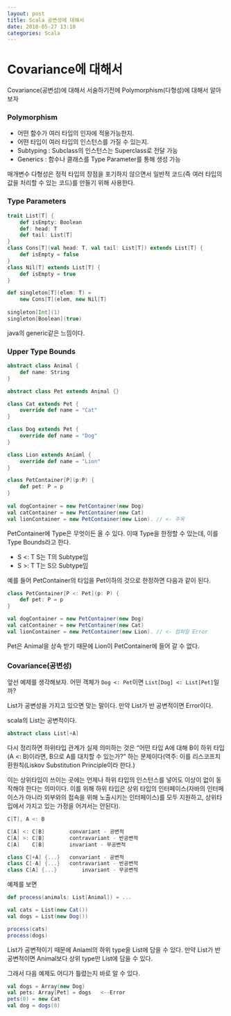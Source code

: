 ```yaml
---
layout: post
title: Scala 공변성에 대해서
date: 2018-05-27 13:10
categories: Scala
---
```


# Covariance에 대해서

Covariance(공변성)에 대해서 서술하기전에 Polymorphism(다형성)에 대해서 알아보자

### Polymorphism

- 어떤 함수가 여러 타입의 인자에 적용가능한지.
- 어떤 타입이 여러 타입의 인스턴스를 가질 수 있는지.
- Subtyping : Subclass의 인스턴스는 Superclass로 전달 가능
- Generics : 함수나 클래스를 Type Parameter를 통해 생성 가능

매개변수 다형성은 정적 타입의 장점을 포기하지 않으면서 일반적 코드(즉 여러 타입의 값을 처리할 수 있는 코드)를 만들기 위해 사용한다.

### Type Parameters

```scala
trait List[T] {
	def isEmpty: Boolean
	def: head: T
	def tail: List[T]
}
class Cons[T](val head: T, val tail: List[T]) extends List[T] {
	def isEmpty = false
}
class Nil[T] extends List[T] {
	def isEmpty = true
}

def singleton[T](elem: T) = 
	new Cons[T](elem, new Nil[T]
	
singleton[Int](1)
singleton[Boolean](true)
```

java의 generic같은 느낌이다.

### Upper Type Bounds

```scala
abstract class Animal {
	def name: String
}

abstract class Pet extends Animal {}

class Cat extends Pet {
	override def name = "Cat"
}

class Dog extends Pet {
	override def name = "Dog"
}

class Lion extends Aniaml {
	override def name = "Lion"
}

class PetContainer[P](p:P) {
	def pet: P = p
}
	
val dogContainer = new PetContainer(new Dog)
val catContainer = new PetContainer(new Cat)
val lionContainer = new PetContainer(new Lion). // <- 주목
```

PetContainer에 Type은 무엇이든 올 수 있다.
이때 Type을 한정할 수 있는데, 이를 Type Bounds라고 한다. 

- S <: T S는 T의 Subtype임
- S >: T T는 S으 Subtype임

예를 들어 PetContainer의 타입을 Pet이하의 것으로 한정하면 다음과 같이 된다.

```scala
class PetContainer[P <: Pet](p: P) {
	def pet: P = p
}

val dogContainer = new PetContainer(new Dog)
val catContainer = new PetContainer(new Cat)
val lionContainer = new PetContainer(new Lion). // <- 컴파일 Error
```

Pet은 Animal을 상속 받기 때문에 Lion이 PetContainer에 들어 갈 수 없다.

### Covariance(공변성)

앞선 예제를 생각해보자.
어떤 객체가 `Dog <: Pet`이면 `List[Dog] <: List[Pet]`일까?

List가 공변성을 가지고 있으면 맞는 말이다. 
만약 List가 반 공변적이면 Error이다.

scala의 List는 공변적이다.

```scala
abstract class List[+A]
```

다시 정리하면 하위타입 관계가 실제 의미하는 것은 “어떤 타입 A에 대해 B이 하위 타입(A <: B)이라면, B으로 A를 대치할 수 있는가?” 하는 문제이다(역주: 이를 리스코프치환원칙(Liskov Substitution Principle이라 한다.) 

이는 상위타입이 쓰이는 곳에는 언제나 하위 타입의 인스턴스를 넣어도 이상이 없이 동작해야 한다는 의미이다. 이를 위해 하위 타입은 상위 타입의 인터페이스(자바의 인터페이스가 아니라 외부와의 접속을 위해 노출시키는 인터페이스)를 모두 지원하고, 상위타입에서 가지고 있는 가정을 어겨서는 안된다).

```scala
C[T], A <: B

C[A] <: C[B]		convariant - 공변적
C[A] >: C[B]		contravariant - 반공변적
C[A]    C[B]		invariant - 무공변적

class C[+A] {...}	convariant - 공변적
class C[-A] {...}	contravariant - 반공변적
class C[A] {...}		invariant - 무공변적
```

예제를 보면

```scala
def process(animals: List[Animal]) = ...

val cats = List(new Cat())
val dogs = List(new Dog())

process(cats)
process(dogs)
```

List가 공변적이기 때문에 Aniaml의 하위 type을 List에 담을 수 있다.
만약 List가 반공변적이면 Animal보다 상위 type만 List에 담을 수 있다.

그래서 다음 예제도 어디가 틀렸는지 바로 알 수 있다.

```scala
val dogs = Array(new Dog)
val pets: Array[Pet] = dogs   <--Error
pets(0) = new Cat
val dog = dogs(0)
```

